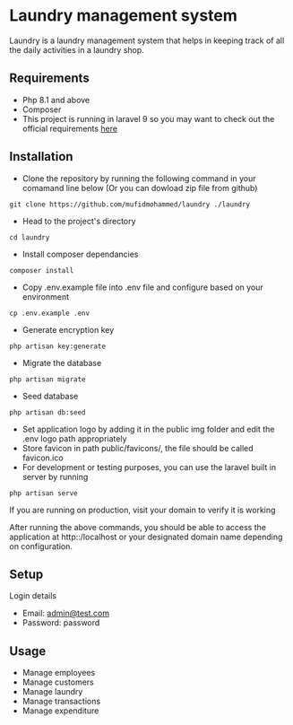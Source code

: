 # Laundry management system

Laundry is a laundry management system that helps in keeping track of all the daily activities in a laundry shop.

## Requirements
* Php 8.1 and above
* Composer 
* This project is running in laravel 9 so you may want to check out the official requirements [here](https://laravel.com/docs/9.x/upgrade#updating-dependencies)

## Installation
* Clone the repository by running the following command in your comamand line below (Or you can dowload zip file from github)
```shell
git clone https://github.com/mufidmohammed/laundry ./laundry
 ```
* Head to the project's directory
```shell
cd laundry
 ```
* Install composer dependancies
```shell
composer install
```
* Copy .env.example file into .env file and configure based on your environment
```shell
cp .env.example .env
```
* Generate encryption key
```shell
php artisan key:generate
```
* Migrate the database
```shell
php artisan migrate
```
* Seed database 
```shell
php artisan db:seed
```
* Set application logo by adding it in the public img folder and edit the .env logo path appropriately
* Store favicon in path public/favicons/, the file should be called favicon.ico
* For development or testing purposes, you can use the laravel built in server by running 
```shell
php artisan serve
```
If you are running on production, visit your domain to verify it is working 

After running the above commands, you should be able to access the application at http::/localhost or your designated domain name depending on configuration.

## Setup
Login details
* Email: admin@test.com
* Password: password

## Usage
* Manage employees
* Manage customers
* Manage laundry
* Manage transactions
* Manage expenditure
